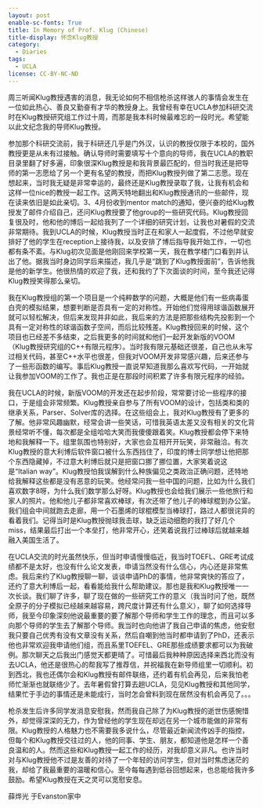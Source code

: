 ```yaml
---
layout: post
enable-sc-fonts: True
title: In Memory of Prof. Klug (Chinese)
title-display: 怀念Klug教授
category:
  - Diaries
tags:
  - UCLA
license: CC-BY-NC-ND
---
```


周三听闻Klug教授遇害的消息，我无论如何不相信枪杀这样骇人的事情会发生在一位如此热心、善良又勤奋有才华的教授身上。我曾经有幸在UCLA参加科研交流时在Klug教授研究组工作过十周，而那是我本科时候最难忘的一段时光。希望能以此文纪念我的导师Klug教授。

参加那个科研交流前，我于科研还几乎是门外汉，认识的教授仅限于本校的，国外教授更是从未有过接触。确认导师时需要填写十个意向的导师，我在UCLA的教职目录里翻了好多遍，印象很深Klug教授是和我背景最匹配的，但当时我还是把导师的第一志愿给了另一个更有名望的教授，而把Klug教授列做了第二志愿。现在想起来，当时我无疑是非常幸运的，最终还是Klug教授录取了我，让我有机会和这样一位nice的教授一起工作。这两天特地翻出和Klug教授通讯的一些邮件，现在读来依旧是如此亲切。3、4月份收到mentor match的通知，便兴奋的给Klug教授发了邮件介绍自己，还问Klug教授要了他group的一些研究代码。Klug教授回复很及时，他和他的博后一起给我列了一个详细的研究计划，让我也对暑假的交流非常期待。我到UCLA的时候，Klug教授当时正在和家人一起度假，不过他早就安排好了他的学生在reception上接待我，以及安排了博后指导我开始工作，一切也都有条不紊。与Klug初次见面是他刚回来学校第一天，我在教学楼门口看到并认出了他。据我当时身边同学后来描述，我几乎是“跳到了Klug教授面前”，告诉他我是他的新学生。他很热情的欢迎了我，还和我约了下次面谈的时间，至今我还记得Klug教授笑得那么亲切。

我在Klug教授组的第一个项目是一个纯粹数学的问题，大概是他们有一些病毒蛋白壳的模拟结果，想要判断是否具有一定的对称性。开始他们觉得用球谐函数展开就可以轻松解决，但后来发现并非如此，我后来的方法是把那些结构先投影到一个具有一定对称性的球谐函数子空间，而后比较残差。Klug教授回来的时候，这个项目也已经差不多结束，之后我更多的时间就和他们一起开发新版的VOOM（Klug教授研究组的C++有限元程序）。当时我有限元基础还很差，自己也从未写过相关代码，甚至C++水平也很差，但我对VOOM开发非常感兴趣，后来还参与了一些形函数的编写。事后Klug教授一直说早知道我那么喜欢写代码，一开始就让我参加VOOM的工作了。我也正是在那段时间积累了许多有限元程序的经验。

我在UCLA的时候，新版VOOM的开发还在起步阶段，常常要讨论一些程序的接口，于是组会非常频繁。Klug教授亲自参与了所有VOOM的设计，包括类和类的继承关系，Parser、Solver库的选择。在这些组会上，我对Klug教授有了更多的了解。他非常风趣幽默，经常会讲一些笑话，可惜我英语太差又没有相关的文化背景经常听不懂，每次都是全组哈哈大笑而我傻傻跟着笑。Klug教授都会停下来特地和我解释一下。组里氛围也特别好，大家也会互相开开玩笑，非常融洽。有次Klug教授的意大利博后软件窗口被什么东西挡住了，印度的博士同学想让他把那个东西隐藏掉，不过意大利博后就只是把窗口挪了挪位置，大家笑着说这是“Italian way”。Klug教授怕我误解到什么种族偏见之类政治正确问题，还特地给我解释这些都是没有恶意的玩笑。他经常问我一些中国的问题，比如为什么我们喜欢数字8呀，为什么我们数学那么好呀。Klug教授也会给我们展示一些他旅行和家人的照片。他和他儿子都非常喜欢棒球，有次还带了他儿子的棒球棍到办公室。我们组会中间就跑去走廊，用一个石墨烯的球棍模型当棒球打，路过人都很诧异的看着我们。记得当时是Klug教授抛球我击球，缺乏运动细胞的我打了好几个miss，结果最后打出一个本垒打，他非常开心，还笑着说我打过棒球后就越来越融入美国生活了。

在UCLA交流的时光虽然快乐，但当时申请慢慢临近，我当时TOEFL、GRE考试成绩都不是太好，也没有什么论文发表，申请当然没有什么信心，内心还是非常焦虑。我后来约了Klug教授聊一聊，谈谈申请PhD的事情，他非常爽快的答应了，还约了意大利博后一起，看看能给我什么帮助建议。那也是我和Klug教授唯一一次长谈。我们聊了许多，聊了现在做的一些研究工作的意义（我当时问了他，既然全原子的分子模拟已经越来越容易，跨尺度计算还有什么意义），聊了如何选择导师，我至今印象深刻他说最重要的要了解那个导师和学生工作的理念，而且可以多向那个导师的学生去了解那个导师。我当时也向他讲了我自己申请的焦虑，他安慰我只要自己优秀有没有文章没有关系，然后自嘲到他当时都申请到了PhD，还表示他也非常欢迎我申请他们组，而且系里TOEFEL、GRE那些成绩要求都可以为我破例。那次聊天之后我出门感觉天都更晴了。可惜最后我种种原因选择来西北而没有去UCLA，他还是很热心的帮我写了推荐信，并祝福我在新导师组里一切顺利。初到西北，我也还偶尔会和Klug教授有邮件联络，还约着有机会再见，后来我怕老师忙渐渐也就联络少了。去年暑假曾打算去趟UCLA，见见Klug教授和其他同学，结果忙于手边的事情还是未能成行，当时怎会曾料到现在居然没有机会再见了。。。

枪杀发生后许多同学发消息安慰我，然而我自己除了为Klug教授的逝世伤感惋惜外，却觉得深深的无力，作为曾经他的学生现在却远在另一个城市能做的非常有限。Klug教授的人格魅力也不需要我多说什么，尽管最近新闻流传凶手的指控，但每个和Klug教授交往过的人，他的同事、学生、朋友，都知道他是怎样一个善良温和的人。然而这些和Klug教授一起工作的经历，对我却意义非凡。也许当时对与Klug教授他不过是友善的对待了一个年轻的访问学生，但对当时焦虑迷茫的我，却给了我最重要的温暖和信心。至今每每遇到低谷回想起来，也总能给我许多鼓励。希望Klug教授在天之灵可以宽慰安息。

薛烨光
于Evanston家中
